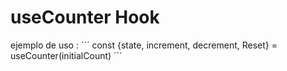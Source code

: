 # useCounter Hook

ejemplo de uso :
´´´
 const {state,
    increment,
    decrement,
    Reset} = useCounter(initialCount)
´´´
